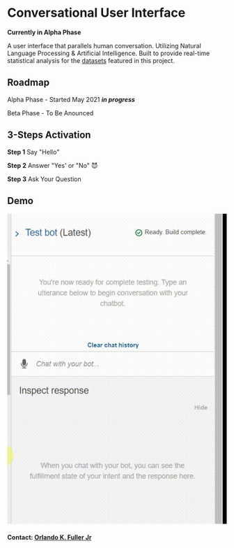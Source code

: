 # Conversational User Interface

**Currently in Alpha Phase**

A user interface that parallels human conversation. Utilizing Natural Language Processing & Artificial Intelligence. Built to provide real-time statistical analysis for the [datasets](https://github.com/eml33530/Project_2/tree/main/Resources) featured in this project.

## Roadmap

Alpha Phase - Started May 2021 ***in progress***

Beta Phase - To Be Anounced

## 3-Steps Activation

**Step 1** Say "Hello"

**Step 2** Answer "Yes' or "No" 😈

**Step 3**  Ask Your Question

## Demo
![Alpha CUI](Alpha_CUI.gif)

#### Contact: [Orlando K. Fuller Jr](https://github.com/OrlandoFuller)
